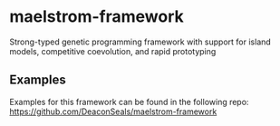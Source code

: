 # maelstrom-framework
Strong-typed genetic programming framework with support for island models, competitive coevolution, and rapid prototyping

## Examples
Examples for this framework can be found in the following repo:
https://github.com/DeaconSeals/maelstrom-framework
